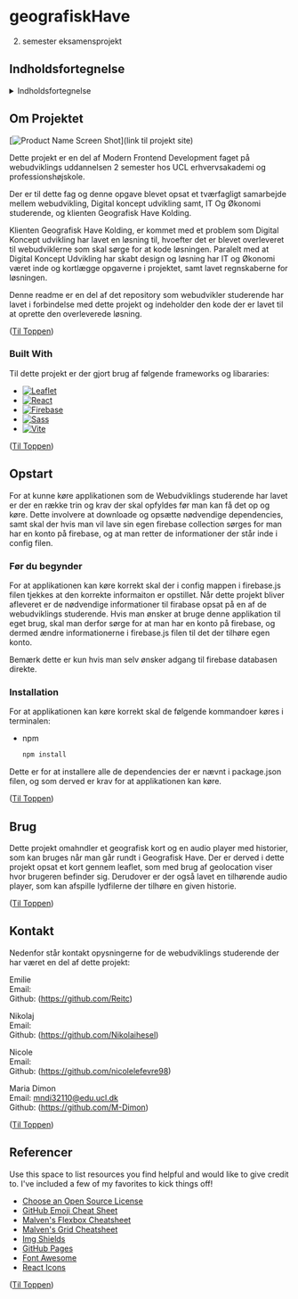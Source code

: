 # geografiskHave
 2. semester eksamensprojekt 

<a name="readme-top"></a>

<!-- TABLE OF CONTENTS -->
## Indholdsfortegnelse
<details>
  <summary>Indholdsfortegnelse</summary>
  <ol>
    <li>
      <a href="#about-the-project">Om Projektet</a>
      <ul>
        <li><a href="#built-with">Bygget Med</a></li>
      </ul>
    </li>
    <li>
      <a href="#getting-started">Opstart</a>
      <ul>
        <li><a href="#prerequisites">Krav</a></li>
        <li><a href="#installation">Installation</a></li>
      </ul>
    </li>
    <li><a href="#usage">Brug</a></li>
    <li><a href="#contact">Kontakt</a></li>
    <li><a href="#referances">Referancer</a></li>
  </ol>
</details>



<!-- ABOUT THE PROJECT -->
## Om Projektet

[![Product Name Screen Shot][product-screenshot]](link til projekt site)

Dette projekt er en del af Modern Frontend Development faget på webudviklings uddannelsen 2 semester hos UCL erhvervsakademi og professionshøjskole. 

Der er til dette fag og denne opgave blevet opsat et tværfagligt samarbejde mellem webudvikling, Digital koncept udvikling samt, IT Og Økonomi studerende, og klienten Geografisk Have Kolding. 

Klienten Geografisk Have Kolding, er kommet med et problem som Digital Koncept udvikling har lavet en løsning til, hvoefter det er blevet overleveret til webudviklerne som skal sørge for at kode løsningen. Paralelt med at Digital Koncept Udvikling har skabt design og løsning har IT og Økonomi været inde og kortlægge opgaverne i projektet, samt lavet regnskaberne for løsningen.

Denne readme er en del af det repository som webudvikler studerende har lavet i forbindelse med dette projekt og indeholder den kode der er lavet til at oprette den overleverede løsning. 

<p align="left">(<a href="#readme-top">Til Toppen</a>)</p>

### Built With

Til dette projekt er der gjort brug af følgende frameworks og libararies:

* [![Leaflet][Leaflet.js]][Leaflet-url]
* [![React][React.js]][React-url]
* [![Firebase][Firebase]][Firebase-url]
* [![Sass][Sass]][Sass-url]
* [![Vite][Vite.js]][Vite-url]

<p align="left">(<a href="#readme-top">Til Toppen</a>)</p>

<!-- GETTING STARTED -->
## Opstart

For at kunne køre applikationen som de Webudviklings studerende har lavet er der en række trin og krav der skal opfyldes før man kan få det op og køre. Dette involvere at downloade og opsætte nødvendige dependencies, samt skal der hvis man vil lave sin egen firebase collection sørges for man har en konto på firebase, og at man retter de informationer der står inde i config filen. 

### Før du begynder

For at applikationen kan køre korrekt skal der i config mappen i firebase.js filen tjekkes at den korrekte informaiton er opstillet. Når dette projekt bliver afleveret er de nødvendige informationer til firabase opsat på en af de webudviklings studerende. Hvis man ønsker at bruge denne applikation til eget brug, skal man derfor sørge for at man har en konto på firebase, og dermed ændre informationerne i firebase.js filen til det der tilhøre egen konto.

Bemærk dette er kun hvis man selv ønsker adgang til firebase databasen direkte. 

### Installation

For at applikationen kan køre korrekt skal de følgende kommandoer køres i terminalen:
* npm 
  ```sh
  npm install
  ```
Dette er for at installere alle de dependencies der er nævnt i package.json filen, og som derved er krav for at applikationen kan køre. 

<p align="left">(<a href="#readme-top">Til Toppen</a>)</p>

<!-- USAGE EXAMPLES -->
## Brug

Dette projekt omahndler et geografisk kort og en audio player med historier, som kan bruges når man går rundt i Geografisk Have. Der er derved i dette projekt opsat et kort gennem leaflet, som med brug af geolocation viser hvor brugeren befinder sig. Derudover er der også lavet en tilhørende audio player, som kan afspille lydfilerne der tilhøre en given historie.

<p align="left">(<a href="#readme-top">Til Toppen</a>)</p>

<!-- CONTACT -->
## Kontakt
Nedenfor står kontakt opysningerne for de webudviklings studerende der har været en del af dette projekt:

Emilie 
<br>
Email:
<br>
Github: (https://github.com/Reitc)

Nikolaj 
<br>
Email:
<br>
Github: (https://github.com/Nikolaihesel)

Nicole 
<br>
Email:
<br>
Github: (https://github.com/nicolelefevre98)

Maria Dimon
<br>
Email: mndi32110@edu.ucl.dk 
<br>
Github: (https://github.com/M-Dimon)
<p align="left">(<a href="#readme-top">Til Toppen</a>)</p>



<!-- Referances -->
## Referencer

Use this space to list resources you find helpful and would like to give credit to. I've included a few of my favorites to kick things off!

* [Choose an Open Source License](https://choosealicense.com)
* [GitHub Emoji Cheat Sheet](https://www.webpagefx.com/tools/emoji-cheat-sheet)
* [Malven's Flexbox Cheatsheet](https://flexbox.malven.co/)
* [Malven's Grid Cheatsheet](https://grid.malven.co/)
* [Img Shields](https://shields.io)
* [GitHub Pages](https://pages.github.com)
* [Font Awesome](https://fontawesome.com)
* [React Icons](https://react-icons.github.io/react-icons/search)

<p align="left">(<a href="#readme-top">Til Toppen</a>)</p>



<!-- MARKDOWN LINKS & IMAGES -->
<!-- https://www.markdownguide.org/basic-syntax/#reference-style-links -->
[contributors-shield]: https://img.shields.io/github/contributors/othneildrew/Best-README-Template.svg?style=for-the-badge
[contributors-url]: https://github.com/Nikolaihesel/geografiskHave/graphs/contributors
[product-screenshot]: images/screenshot.png
[Leaflet.js]: https://img.shields.io/badge/Leaflet-199900?style=for-the-badge&logo=Leaflet
[Leaflet-url]: https://leafletjs.com/
[React.js]: https://img.shields.io/badge/React-20232A?style=for-the-badge&logo=react&logoColor=61DAFB
[React-url]: https://reactjs.org/
[Firebase]: https://img.shields.io/badge/Firebase-F6820D?style=for-the-badge&logo=Firebase
[Firebase-url]: https://firebase.google.com/
[Sass]: https://img.shields.io/badge/Sass-f1f1f1?style=for-the-badge&logo=SASS
[Sass-url]: https://sass-lang.com/
[Vite.js]: https://img.shields.io/badge/vite-646CFF?style=for-the-badge
[Vite-url]: https://vitejs.dev/
[JQuery.com]: https://img.shields.io/badge/jQuery-0769AD?style=for-the-badge&logo=jquery&logoColor=white
[JQuery-url]: https://jquery.com 
